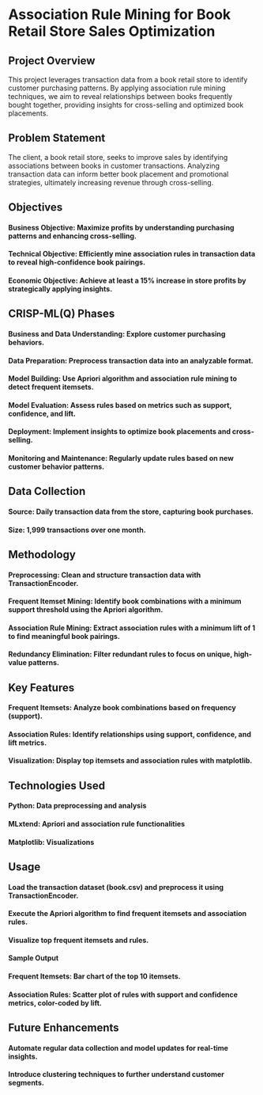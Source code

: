 # Association Rule Mining for Book Retail Store Sales Optimization

## Project Overview
This project leverages transaction data from a book retail store to identify customer purchasing patterns. By applying association rule mining techniques, we aim to reveal relationships between books frequently bought together, providing insights for cross-selling and optimized book placements.

## Problem Statement
The client, a book retail store, seeks to improve sales by identifying associations between books in customer transactions. Analyzing transaction data can inform better book placement and promotional strategies, ultimately increasing revenue through cross-selling.

## Objectives
#### Business Objective: Maximize profits by understanding purchasing patterns and enhancing cross-selling.
#### Technical Objective: Efficiently mine association rules in transaction data to reveal high-confidence book pairings.
#### Economic Objective: Achieve at least a 15% increase in store profits by strategically applying insights.

## CRISP-ML(Q) Phases
#### Business and Data Understanding: Explore customer purchasing behaviors.
#### Data Preparation: Preprocess transaction data into an analyzable format.
#### Model Building: Use Apriori algorithm and association rule mining to detect frequent itemsets.
#### Model Evaluation: Assess rules based on metrics such as support, confidence, and lift.
#### Deployment: Implement insights to optimize book placements and cross-selling.
#### Monitoring and Maintenance: Regularly update rules based on new customer behavior patterns.

## Data Collection
#### Source: Daily transaction data from the store, capturing book purchases.
#### Size: 1,999 transactions over one month.

## Methodology
#### Preprocessing: Clean and structure transaction data with TransactionEncoder.
#### Frequent Itemset Mining: Identify book combinations with a minimum support threshold using the Apriori algorithm.
#### Association Rule Mining: Extract association rules with a minimum lift of 1 to find meaningful book pairings.
#### Redundancy Elimination: Filter redundant rules to focus on unique, high-value patterns.

## Key Features
#### Frequent Itemsets: Analyze book combinations based on frequency (support).
#### Association Rules: Identify relationships using support, confidence, and lift metrics.
#### Visualization: Display top itemsets and association rules with matplotlib.

## Technologies Used
#### Python: Data preprocessing and analysis
#### MLxtend: Apriori and association rule functionalities
#### Matplotlib: Visualizations

## Usage
#### Load the transaction dataset (book.csv) and preprocess it using TransactionEncoder.
#### Execute the Apriori algorithm to find frequent itemsets and association rules.
#### Visualize top frequent itemsets and rules.
#### Sample Output
#### Frequent Itemsets: Bar chart of the top 10 itemsets.
#### Association Rules: Scatter plot of rules with support and confidence metrics, color-coded by lift.

## Future Enhancements
#### Automate regular data collection and model updates for real-time insights.
#### Introduce clustering techniques to further understand customer segments.
